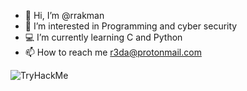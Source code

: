 - 👋 Hi, I’m @rrakman
- 👀 I’m interested in Programming and cyber security
- 💻 I’m currently learning C and Python
- 📫 How to reach me r3da@protonmail.com

<!---
r3daaa/r3daaa is a ✨ special ✨ repository because its `README.md` (this file) appears on your GitHub profile.
You can click the Preview link to take a look at your changes.
--->

  
 <img src="https://tryhackme-badges.s3.amazonaws.com/r3da.png" alt="TryHackMe">

